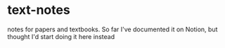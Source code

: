 # text-notes

notes for papers and textbooks. So far I've documented it on Notion, but thought I'd start doing it here instead
